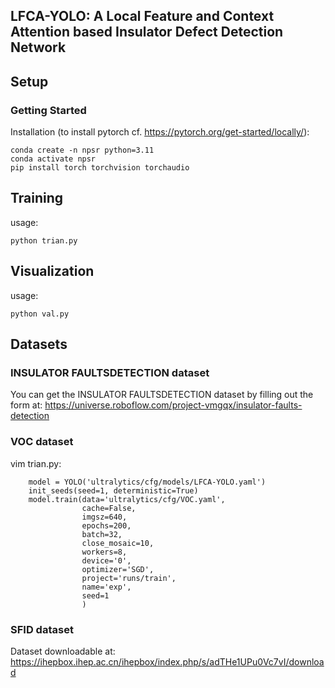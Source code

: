 ## LFCA-YOLO: A Local Feature and Context Attention based Insulator Defect Detection Network


## Setup

### Getting Started
Installation (to install pytorch cf. https://pytorch.org/get-started/locally/):
```shell
conda create -n npsr python=3.11
conda activate npsr
pip install torch torchvision torchaudio
```

## Training


usage:
```shell
python trian.py
```

## Visualization

usage:
```shell
python val.py
```
## Datasets

### INSULATOR FAULTSDETECTION  dataset
You can get the INSULATOR FAULTSDETECTION dataset by filling out the form at:
https://universe.roboflow.com/project-vmgqx/insulator-faults-detection

### VOC dataset
vim trian.py:
```shell
    model = YOLO('ultralytics/cfg/models/LFCA-YOLO.yaml')
    init_seeds(seed=1, deterministic=True)
    model.train(data='ultralytics/cfg/VOC.yaml',
                cache=False,
                imgsz=640,
                epochs=200,
                batch=32,
                close_mosaic=10,
                workers=8,
                device='0',
                optimizer='SGD',
                project='runs/train',
                name='exp',
                seed=1
                )
```

### SFID dataset
Dataset downloadable at:
https://ihepbox.ihep.ac.cn/ihepbox/index.php/s/adTHe1UPu0Vc7vI/download
